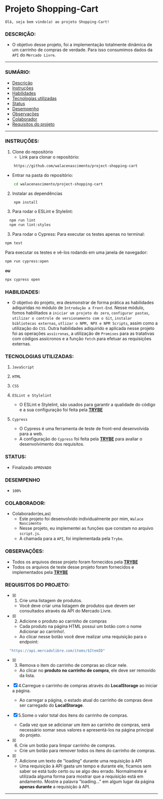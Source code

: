 # Projeto Shopping-Cart
  `Olá, seja bem vindo(a) ao projeto Shopping-Cart!`

### DESCRIÇÃO:
* O objetivo desse projeto, foi a implementação totalmente dinâmica de um carrinho de compras de verdade. Para isso
consumimos dados da `API` do `Mercado Livre`.

---

### SUMÁRIO:
  - [Descrição](#descrição)
  - [Instruções](#instruções)
  - [Habilidades](#habilidades)
  - [Tecnologias utilizadas](#tecnologias-utilizadas)
  - [Status](#status)
  - [Desempenho](#desempenho)
  - [Observações](#observações)
  - [Colaborador](#colaborador)
  - [Requisitos do projeto](#requisitos-do-projeto)

  ---

### INSTRUÇÕES:
1. Clone do repositório
    * Link para clonar o repositório:
```bash
    https://github.com/walacenascimento/project-shopping-cart
```

* Entrar na pasta do repositório:
```bash
    cd walacenascimento/project-shopping-cart
```
2. Instalar as dependências
```bash
    npm install
```
3. Para rodar o ESLint e Stylelint:
```bash
  npm run lint
  npm run lint:styles
```
3. Para rodar o Cypress:
Para executar os testes apenas no terminal:

```bash
npm test
```

Para executar os testes e vê-los rodando em uma janela de navegador:

```bash
npm run cypress:open
```
***ou***
```bash
npx cypress open
```

### HABILIDADES:
* O objetivo do projeto, era desmonstrar de forma prática as habilidades adiquiridas no módulo de `Introdução a Front-End`. Nesse módulo, fomos habilitados a `iniciar um projeto do zero`, `configurar pastas`, `utilizar o controle de versionamento com o Git`, `instalar bibliotecas externas`, `utlizar o NPM, NPX e NPM Scripts`, assim como a utilização do `CSS`. Outra habilidades adiquirido e aplicada nesse projeto foi as operações `assícronas`, a utilização de `Promises` para as tratativas com códigos assícronos e a função `fetch` para efetuar as requisições externas.

### TECNOLOGIAS UTILIZADAS:
1. `JavaScript`
2. `HTML`
3. `CSS`
4. `ESLint e Stylelint`
    * O ESLint e Stylelint, são usados para garantir a qualidade do código e a sua configuração foi feita pela <a href="https://betrybe.com">**TRYBE**</a>

2. `Cypress`
    * O Cypress é uma ferramenta de teste de front-end desenvolvida para a web.
    *  A configuração do `Cypress` foi feita pela <a href="https://betrybe.com">**TRYBE**</a> para avaliar o desenvolvimento dos requisitos.

### STATUS:
* Finalizado `APROVADO`

### DESEMPENHO
* `100%`

### COLABORADOR:
* Colaborador(es,as)
    * Este projeto foi desenvolvido individualmente por mim, `Walace Nascimento`
    * Nesse projeto, eu implementei as funções que constam no arquivo `script.js`.
    * A chamada para a `API`, foi implementada pela `Trybe`. 

### OBSERVAÇÕES:
* Todos os arquivos desse projeto foram fornecidos pela <a href="https://betrybe.com">**TRYBE**</a>
* Todos os arquivos de teste desse projeto foram fornecidos e implementados pela <a href="https://betrybe.com">**TRYBE**</a> 


### REQUISITOS DO PROJETO:

- [X] 1. Crie uma listagem de produtos.
    * Você deve criar uma listagem de produtos que devem ser consultados através da API do Mercado Livre.

- [x] 2. Adicione o produto ao carrinho de compras
  * Cada produto na página HTML possui um botão com o nome Adicionar ao carrinho!.
  * Ao clicar nesse botão você deve realizar uma requisição para o endpoint:
```javascript
  "https://api.mercadolibre.com/items/$ItemID"
```

- [x] 3. Remova o item do carrinho de compras ao clicar nele.
  * Ao clicar no **produto no carrinho de compra**, ele deve ser removido da lista.

- [x] 4.Carregue o carrinho de compras através do **LocalStorage** ao iniciar a página.
  * Ao carregar a página, o estado atual do carrinho de compras deve ser carregado do **LocalStorage**.

- [x] 5.Some o valor total dos itens do carrinho de compras.
  * Cada vez que se adicionar um item ao carrinho de compras, será necessário somar seus valores e apresentá-los na página principal do projeto.

- [x] 6. Crie um botão para limpar carrinho de compras.
  * Crie um botão para remover todos os itens do carrinho de compras.

- [x] 7. Adicione um texto de "loading" durante uma requisição à API
  * Uma requisição à API gasta um tempo e durante ele, ficamos sem saber se está tudo certo ou se algo deu errado.
Normalmente é utilizada alguma forma para mostrar que a requisição está em andamento.
Mostre a palavra "loading..." em algum lugar da página **apenas durante** a requisição à API.

---
